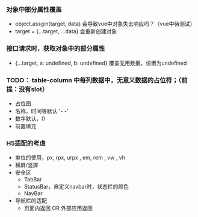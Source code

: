 ### 对象中部分属性覆盖
+ object.assgin(target, data) 会导致vue中对象失去响应吗？（vue中待测试）
+ target = {...target, ...data} 会重新创建对象

### 接口请求时，获取对象中的部分属性
+ {...target, a: undefined, b: undefined} 覆盖无用数据，设置为undefined

### TODO： table-column 中每列数据中，无意义数据的占位符；（前提：没有slot）
+ 占位图
+ 名称，时间等默认 '- -'
+ 数字默认，0
+ 前置填充

### H5适配的考虑
+ 单位的使用，px, rpx, urpx , em, rem , vw , vh
+ 横屏/竖屏
+ 安全区
  + TabBar
  + StatusBar，自定义navbar时，状态栏的颜色
  + NavBar
+ 导航栏的适配
  + 页面内返回 OR 外部应用返回